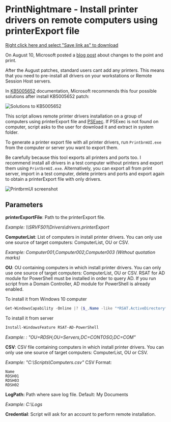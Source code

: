 # PrintNightmare - Install printer drivers on remote computers using printerExport file

[Right click here and select "Save link as" to download](https://raw.githubusercontent.com/juangranados/powershell-scripts/main/Install%20Print%20Drivers%20Remotely/Install-PrinterDriversRemotely.ps1)

On August 10, Microsoft posted a [blog post](https://msrc-blog.microsoft.com/2021/08/10/point-and-print-default-behavior-change/) about changes to the point and print.

After the August patches, standard users cant add any printers. This  means that you need to pre-install all drivers on your workstations or Remote Session Host servers.

In [KB5005652](https://support.microsoft.com/topic/873642bf-2634-49c5-a23b-6d8e9a302872) documentation, Microsoft recommends this four possible solutions after install KB5005652 patch:

![Solutions to KB5005652](https://raw.githubusercontent.com/juangranados/powershell-scripts/main/Install%20Print%20Drivers%20Remotely/1.PNG)

This script allows remote printer drivers installation on a group of computers using printerExport file and [PSExec](https://docs.microsoft.com/en-us/sysinternals/downloads/pstools). If PSExec is not found on computer, script asks to the user for download it and extract in system folder.

To generate a printer export file with all printer drivers, run `PrintbrmUI.exe` from the computer or server you want to export them. 

Be carefully because this tool exports all printers and ports too. I recommend install all drivers in a test computer without printers and export them using `PrintbrmUI.exe`. Alternatively, you can export all from print server, import in a test computer, delete printers and ports and export again to obtain a printerExport file with only drivers.

![PrintbrmUI screenshot](https://github.com/juangranados/powershell-scripts/blob/main/Install%20Print%20Drivers%20Remotely/2.PNG?raw=true)

## Parameters

**printerExportFile**: Path to the printerExport file.

*Example: \\\SRVFS01\Drivers\drivers.printerExport*

**ComputerList**: List of computers in install printer drivers. You can only use one source of target computers: ComputerList, OU or CSV.

*Example: Computer001,Computer002,Computer003 (Without quotation marks)*

**OU**: OU containing computers in which install printer drivers. You can only use one source of target computers: ComputerList, OU or CSV.
RSAT for AD module for PowerShell must be installed in order to query AD.
If you run script from a Domain Controller, AD module for PowerShell is already enabled.

To install it from Windows 10 computer

```powershell
Get-WindowsCapability -Online |? {$_.Name -like "*RSAT.ActiveDirectory*" -and $_.State -eq "NotPresent"} | Add-WindowsCapability -Online
```

To install it from server

```powershell
Install-WindowsFeature RSAT-AD-PowerShell
```

*Example: : "OU=RDSH,OU=Servers,DC=CONTOSO,DC=COM"*

**CSV**: CSV file containing computers in which install printer drivers. You can only use one source of target computers: ComputerList, OU or CSV.

*Example: "C:\Scripts\Computers.csv"*
CSV Format:

```CSV
Name
RDSH01
RDSH03
RDSH02
```

**LogPath:** Path where save log file.
Default: My Documents

*Example: C:\Logs*

**Credential**: Script will ask for an account to perform remote installation.
